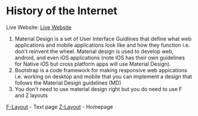 # History of the Internet
Live Website: [Live Website](http://www.webizly.com/historyInternet-IS117sp21/)

1.  Material Design is a set of User Interface Guidlines that define what web applications and mobile applications look like and how they function i.e. don't reinvent the wheel.  Material design is used to develop web, android, and even iOS applications (note IOS has their own guidelines for Native iOS but cross platform apps will use Material Design).
2.  Bootstrap is a code framework for making responsive web appications i.e. working on desktop and mobile that you can implement a design that follows the Material Design guidelines (MD)
3.  You don't need to use material design right but you do need to use F and Z layouts

[F-Layout](https://webdesign.tutsplus.com/articles/understanding-the-f-layout-in-web-design--webdesign-687) - Text page
[Z-Layout](https://webdesign.tutsplus.com/articles/understanding-the-z-layout-in-web-design--webdesign-28) - Homepage
